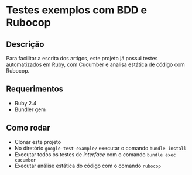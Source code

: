 # Testes exemplos com BDD e Rubocop

## Descrição

Para facilitar a escrita dos artigos, este projeto já possui testes automatizados em Ruby, com Cucumber e analisa estática de código com Rubocop.

## Requerimentos

- Ruby 2.4
- Bundler gem

## Como rodar

- Clonar este projeto
- No diretório `google-test-example/` executar o comando `bundle install`
- Executar todos os testes de *interface* com o comando `bundle exec cucumber`
- Executar análise estática do código com o comando `rubocop`